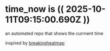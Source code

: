 # time_now is (( 2025-10-11T09:15:00.690Z ))

an automated repo that shows the currnent time

inspired by [breakingheatmap](https://github.com/breakingheatmap/breakingheatmap)